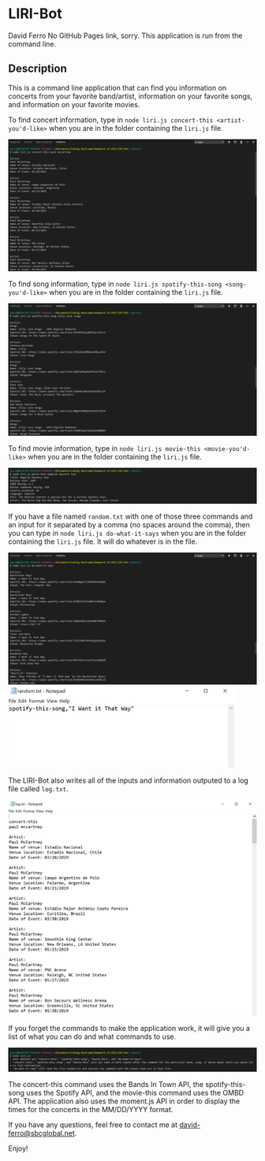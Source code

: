 # LIRI-Bot
David Ferro
No GitHub Pages link, sorry.  This application is run from the command line.

## Description
This is a command line application that can find you information on concerts from your favorite band/artist, information on your favorite songs, and information on your favorite movies.

To find concert information, type in `node liri.js concert-this <artist-you'd-like>` when you are in the folder containing the `liri.js` file.

![Image of concert-this working with Paul McCartney](/images/concert-this.png)

To find song information, type in `node liri.js spotify-this-song <song-you'd-like>` when you are in the folder containing the `liri.js` file.

![Image of spotify-this-song working with Silly Love Songs](/images/spotify-this-song.png)

To find movie information, type in `node liri.js movie-this <movie-you'd-like>` when you are in the folder containing the `liri.js` file.

![Image of movie-this working with Magical Mystery Tour](/images/movie-this.png)

If you have a file named `random.txt` with one of those three commands and an input for it separated by a comma (no spaces around the comma), then you can type in `node liri.js do-what-it-says` when you are in the folder containing the `liri.js` file.  It will do whatever is in the file.

![Image of do-what-it-says working](/images/do-what-it-says.png)
![Image of random.txt file](/images/random-txt.png)

The LIRI-Bot also writes all of the inputs and information outputed to a log file called `log.txt`.

![Image of log.txt file](/images/log-txt.png)

If you forget the commands to make the application work, it will give you a list of what you can do and what commands to use.

![Image of what happens with no/incorrect input](/images/no-incorrect.png)

The concert-this command uses the Bands In Town API, the spotify-this-song uses the Spotify API, and the movie-this command uses the OMBD API.  The application also uses the moment.js API in order to display the times for the concerts in the MM/DD/YYYY format.

If you have any questions, feel free to contact me at david-ferro@sbcglobal.net.

Enjoy!